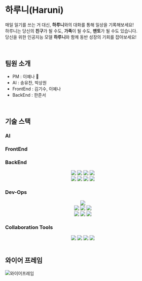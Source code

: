 # 하루니(Haruni)
매일 일기를 쓰는 거 대신, **하루니**와의 대화를 통해 일상을 기록해보세요! <br>
하루니는 당신의 **친구**가 될 수도, **가족**이 될 수도, **맨토**가 될 수도 있습니다.<br>
당신을 위한 인공지능 모델 **하루니**와 함께 동반 성장의 기회를 잡아보세요!<br>

<br>

## 팀원 소개
- PM : 이예나 👑
- AI : 송유찬, 박상원  
- FrontEnd : 김기수, 이예나
- BackEnd : 한준서

<br>

## 기술 스택

### AI
<div align="center">
</div>

### FrontEnd
<div align="center">
</div>

### BackEnd
<div align="center">
 <img src="https://img.shields.io/badge/spring-6DB33F?style=for-the-badge&logo=spring&logoColor=white">
 <img src="https://img.shields.io/badge/springboot-6DB33F?style=for-the-badge&logo=springboot&logoColor=white">
 <img src="https://img.shields.io/badge/java-007396?style=for-the-badge&logo=java&logoColor=white">
 <img src="https://img.shields.io/badge/gradle-02303A?style=for-the-badge&logo=gradle&logoColor=white">
 <br>
 <img src="https://img.shields.io/badge/AWS RDS-527FFF?style=for-the-badge&logo=Amazon RDS&logoColor=white">
 <img src="https://img.shields.io/badge/mysql-4479A1?style=for-the-badge&logo=mysql&logoColor=white">
 <img src="https://img.shields.io/badge/redis-ff4438?style=for-the-badge&logo=redis&logoColor=white">
 <img src="https://img.shields.io/badge/firebase-FFCA28?style=for-the-badge&logo=firebase&logoColor=white">
</div>

### Dev-Ops
<div align="center">
 <img src="https://img.shields.io/badge/Docker-2496ED?style=for-the-badge&logo=Docker&logoColor=white">
 <br>
 <img src="https://img.shields.io/badge/Amazon Web Services-232F3E?style=for-the-badge&logo=Amazon Web Services&logoColor=white">
 <img src="https://img.shields.io/badge/AWS Route 53-8C4FFF?style=for-the-badge&logo=Amazon Route 53&logoColor=white">
 <img src="https://img.shields.io/badge/AWS EC2-FF9900?style=for-the-badge&logo=Amazon EC2&logoColor=black">
 <br>
 <img src="https://img.shields.io/badge/Git-F05032?style=for-the-badge&logo=Git&logoColor=white">
 <img src="https://img.shields.io/badge/GitHub-181717?style=for-the-badge&logo=GitHub&logoColor=white">
 <img src="https://img.shields.io/badge/GitHub Actions-2088FF?style=for-the-badge&logo=GitHub Actions&logoColor=white">
</div>

### Collaboration Tools
<div align="center">
 <img src="https://img.shields.io/badge/Notion-000000?style=for-the-badge&logo=Notion&logoColor=white">
 <img src="https://img.shields.io/badge/Discord-5865f2?style=for-the-badge&logo=Discord&logoColor=white">
 <img src="https://img.shields.io/badge/Figma-f24e1e?style=for-the-badge&logo=Figma&logoColor=white">
 <img src="https://img.shields.io/badge/swagger-85ea2d?style=for-the-badge&logo=swagger&logoColor=white">
</div>

<br>

## 와이어 프레임
![와이어프레임](https://github.com/user-attachments/assets/c4107581-a14f-4667-ba02-236137bb59a9)
